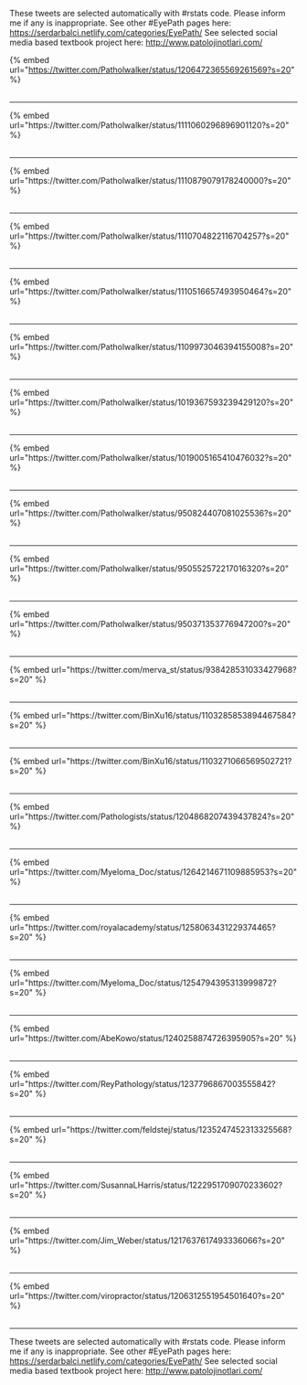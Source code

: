 

These tweets are selected automatically with #rstats code. Please inform me if any is inappropriate.
See other #EyePath pages here: https://serdarbalci.netlify.com/categories/EyePath/ 
See selected social media based textbook project here: http://www.patolojinotlari.com/

{% embed url="https://twitter.com/Patholwalker/status/1206472365569261569?s=20" %}<br>
<br>
<hr>
{% embed url="https://twitter.com/Patholwalker/status/1111060296896901120?s=20" %}<br>
<br>
<hr>
{% embed url="https://twitter.com/Patholwalker/status/1110879079178240000?s=20" %}<br>
<br>
<hr>
{% embed url="https://twitter.com/Patholwalker/status/1110704822116704257?s=20" %}<br>
<br>
<hr>
{% embed url="https://twitter.com/Patholwalker/status/1110516657493950464?s=20" %}<br>
<br>
<hr>
{% embed url="https://twitter.com/Patholwalker/status/1109973046394155008?s=20" %}<br>
<br>
<hr>
{% embed url="https://twitter.com/Patholwalker/status/1019367593239429120?s=20" %}<br>
<br>
<hr>
{% embed url="https://twitter.com/Patholwalker/status/1019005165410476032?s=20" %}<br>
<br>
<hr>
{% embed url="https://twitter.com/Patholwalker/status/950824407081025536?s=20" %}<br>
<br>
<hr>
{% embed url="https://twitter.com/Patholwalker/status/950552572217016320?s=20" %}<br>
<br>
<hr>
{% embed url="https://twitter.com/Patholwalker/status/950371353776947200?s=20" %}<br>
<br>
<hr>
{% embed url="https://twitter.com/merva_st/status/938428531033427968?s=20" %}<br>
<br>
<hr>
{% embed url="https://twitter.com/BinXu16/status/1103285853894467584?s=20" %}<br>
<br>
<hr>
{% embed url="https://twitter.com/BinXu16/status/1103271066569502721?s=20" %}<br>
<br>
<hr>
{% embed url="https://twitter.com/Pathologists/status/1204868207439437824?s=20" %}<br>
<br>
<hr>
{% embed url="https://twitter.com/Myeloma_Doc/status/1264214671109885953?s=20" %}<br>
<br>
<hr>
{% embed url="https://twitter.com/royalacademy/status/1258063431229374465?s=20" %}<br>
<br>
<hr>
{% embed url="https://twitter.com/Myeloma_Doc/status/1254794395313999872?s=20" %}<br>
<br>
<hr>
{% embed url="https://twitter.com/AbeKowo/status/1240258874726395905?s=20" %}<br>
<br>
<hr>
{% embed url="https://twitter.com/ReyPathology/status/1237796867003555842?s=20" %}<br>
<br>
<hr>
{% embed url="https://twitter.com/feldstej/status/1235247452313325568?s=20" %}<br>
<br>
<hr>
{% embed url="https://twitter.com/SusannaLHarris/status/1222951709070233602?s=20" %}<br>
<br>
<hr>
{% embed url="https://twitter.com/Jim_Weber/status/1217637617493336066?s=20" %}<br>
<br>
<hr>
{% embed url="https://twitter.com/viropractor/status/1206312551954501640?s=20" %}<br>
<br>
<hr>


These tweets are selected automatically with #rstats code. Please inform me if any is inappropriate.
See other #EyePath pages here: https://serdarbalci.netlify.com/categories/EyePath/ 
See selected social media based textbook project here: http://www.patolojinotlari.com/
